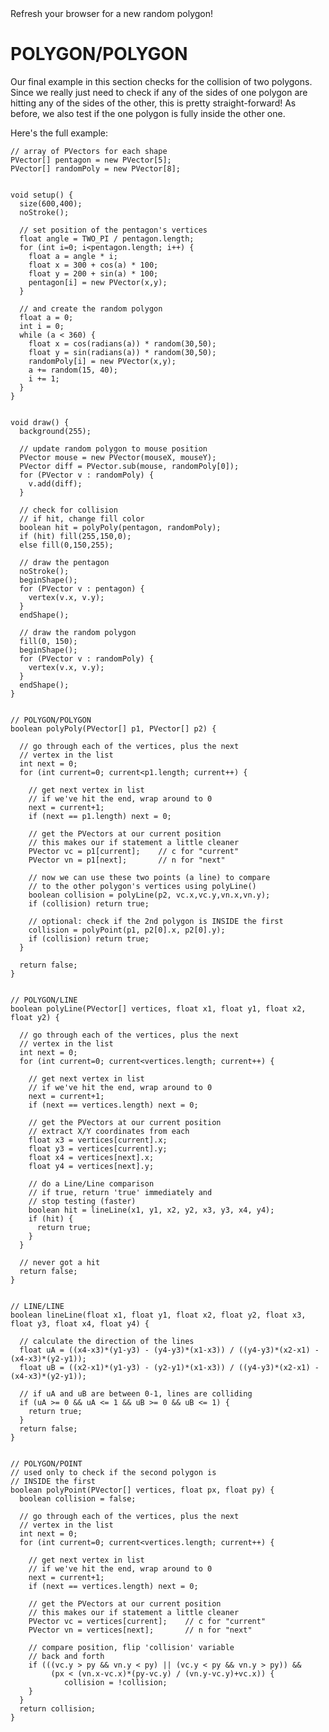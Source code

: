 <figcaption>Refresh your browser for a new random polygon!</figcaption>

# POLYGON/POLYGON

Our final example in this section checks for the collision of two polygons. Since we really just need to check if any of the sides of one polygon are hitting any of the sides of the other, this is pretty straight-forward! As before, we also test if the one polygon is fully inside the other one.

Here's the full example:

    // array of PVectors for each shape
    PVector[] pentagon = new PVector[5];
    PVector[] randomPoly = new PVector[8];


    void setup() {
      size(600,400);
      noStroke();

      // set position of the pentagon's vertices
      float angle = TWO_PI / pentagon.length;
      for (int i=0; i<pentagon.length; i++) {
        float a = angle * i;
        float x = 300 + cos(a) * 100;
        float y = 200 + sin(a) * 100;
        pentagon[i] = new PVector(x,y);
      }

      // and create the random polygon
      float a = 0;
      int i = 0;
      while (a < 360) {
        float x = cos(radians(a)) * random(30,50);
        float y = sin(radians(a)) * random(30,50);
        randomPoly[i] = new PVector(x,y);
        a += random(15, 40);
        i += 1;
      }
    }


    void draw() {
      background(255);

      // update random polygon to mouse position
      PVector mouse = new PVector(mouseX, mouseY);
      PVector diff = PVector.sub(mouse, randomPoly[0]);
      for (PVector v : randomPoly) {
        v.add(diff);
      }

      // check for collision
      // if hit, change fill color
      boolean hit = polyPoly(pentagon, randomPoly);
      if (hit) fill(255,150,0);
      else fill(0,150,255);

      // draw the pentagon
      noStroke();
      beginShape();
      for (PVector v : pentagon) {
        vertex(v.x, v.y);
      }
      endShape();

      // draw the random polygon
      fill(0, 150);
      beginShape();
      for (PVector v : randomPoly) {
        vertex(v.x, v.y);
      }
      endShape();
    }


    // POLYGON/POLYGON
    boolean polyPoly(PVector[] p1, PVector[] p2) {

      // go through each of the vertices, plus the next
      // vertex in the list
      int next = 0;
      for (int current=0; current<p1.length; current++) {

        // get next vertex in list
        // if we've hit the end, wrap around to 0
        next = current+1;
        if (next == p1.length) next = 0;

        // get the PVectors at our current position
        // this makes our if statement a little cleaner
        PVector vc = p1[current];    // c for "current"
        PVector vn = p1[next];       // n for "next"

        // now we can use these two points (a line) to compare
        // to the other polygon's vertices using polyLine()
        boolean collision = polyLine(p2, vc.x,vc.y,vn.x,vn.y);
        if (collision) return true;

        // optional: check if the 2nd polygon is INSIDE the first
        collision = polyPoint(p1, p2[0].x, p2[0].y);
        if (collision) return true;
      }

      return false;
    }


    // POLYGON/LINE
    boolean polyLine(PVector[] vertices, float x1, float y1, float x2, float y2) {

      // go through each of the vertices, plus the next
      // vertex in the list
      int next = 0;
      for (int current=0; current<vertices.length; current++) {

        // get next vertex in list
        // if we've hit the end, wrap around to 0
        next = current+1;
        if (next == vertices.length) next = 0;

        // get the PVectors at our current position
        // extract X/Y coordinates from each
        float x3 = vertices[current].x;
        float y3 = vertices[current].y;
        float x4 = vertices[next].x;
        float y4 = vertices[next].y;

        // do a Line/Line comparison
        // if true, return 'true' immediately and
        // stop testing (faster)
        boolean hit = lineLine(x1, y1, x2, y2, x3, y3, x4, y4);
        if (hit) {
          return true;
        }
      }

      // never got a hit
      return false;
    }


    // LINE/LINE
    boolean lineLine(float x1, float y1, float x2, float y2, float x3, float y3, float x4, float y4) {

      // calculate the direction of the lines
      float uA = ((x4-x3)*(y1-y3) - (y4-y3)*(x1-x3)) / ((y4-y3)*(x2-x1) - (x4-x3)*(y2-y1));
      float uB = ((x2-x1)*(y1-y3) - (y2-y1)*(x1-x3)) / ((y4-y3)*(x2-x1) - (x4-x3)*(y2-y1));

      // if uA and uB are between 0-1, lines are colliding
      if (uA >= 0 && uA <= 1 && uB >= 0 && uB <= 1) {
        return true;
      }
      return false;
    }


    // POLYGON/POINT
    // used only to check if the second polygon is
    // INSIDE the first
    boolean polyPoint(PVector[] vertices, float px, float py) {
      boolean collision = false;

      // go through each of the vertices, plus the next
      // vertex in the list
      int next = 0;
      for (int current=0; current<vertices.length; current++) {

        // get next vertex in list
        // if we've hit the end, wrap around to 0
        next = current+1;
        if (next == vertices.length) next = 0;

        // get the PVectors at our current position
        // this makes our if statement a little cleaner
        PVector vc = vertices[current];    // c for "current"
        PVector vn = vertices[next];       // n for "next"

        // compare position, flip 'collision' variable
        // back and forth
        if (((vc.y > py && vn.y < py) || (vc.y < py && vn.y > py)) &&
             (px < (vn.x-vc.x)*(py-vc.y) / (vn.y-vc.y)+vc.x)) {
        		collision = !collision;
    	}
      }
      return collision;  
    }
